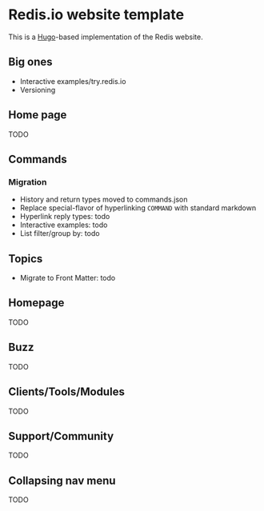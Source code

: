 # Redis.io website template

This is a [Hugo](https://gethugo.go)-based implementation of the Redis website.

## Big ones

* Interactive examples/try.redis.io
* Versioning

## Home page

TODO

## Commands

### Migration

* History and return types moved to commands.json
* Replace special-flavor of hyperlinking `COMMAND` with standard markdown
* Hyperlink reply types: todo
* Interactive examples: todo
* List filter/group by: todo

## Topics

* Migrate to Front Matter: todo

## Homepage

TODO

## Buzz

TODO

## Clients/Tools/Modules

TODO

## Support/Community

TODO

## Collapsing nav menu

TODO